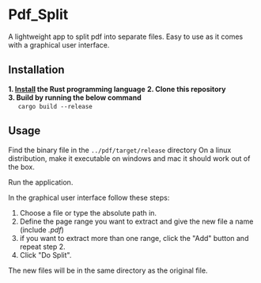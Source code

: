 # Pdf_Split
A lightweight app to split pdf into separate files. Easy to use as it comes with a graphical user interface.

## Installation

**1. [Install](https://www.rust-lang.org/tools/install) the Rust programming language**
**2. Clone this repository**<br>
**3. Build by running the below command**<br>
&nbsp;&nbsp;&nbsp;&nbsp; `cargo build --release`

## Usage

Find the binary file in the `../pdf/target/release` directory
On a linux distribution, make it executable on windows and mac it should work out of the box.

Run the application. 

In the graphical user interface follow these steps:

1. Choose a file or type the absolute path in.
2. Define the page range you want to extract and give the new file a name (include *.pdf*)
3. if you want to extract more than one range, click the "Add" button and repeat step 2.
4. Click "Do Split".

The new files will be in the same directory as the original file.


